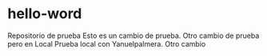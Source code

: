 # hello-word
Repositorio de prueba
Esto es un cambio de prueba.
Otro cambio de prueba pero en Local
Prueba local con Yanuelpalmera. Otro cambio